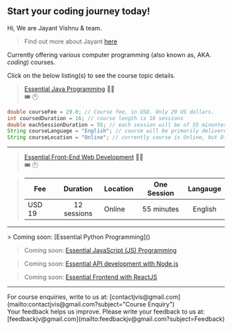 ## Start your coding journey today!

Hi, We are Jayant Vishnu & team.
> Find out more about Jayant [here](about-jayant.md)

Currently offering various computer programming (also known as, AKA. *coding*) courses.

Click on the below listing(s) to see the course topic details.
> [Essential Java Programming](essentialjava.md) 🧑‍🏫 <br/>
>    🎟️ 🕚
```java
double courseFee = 29.0; // Course fee, in USD. Only 29 US dollars.
int coursedDuration = 16; // course length is 16 sessions
double eachSessionDuration = 55; // each session will be of 55 minuntes duration
String courseLanguage = "English"; // course will be primarily delivered in English, but local langauge is used if needed
String courseLocation = "Online"; // currently course is Online, but Offline classes available on request.
```
<hr>

> [Essential Front-End Web Development](essential-frontend-web.md) 🧑‍🏫 <br/>
>    🎟️ 🕚

>| Fee           |  Duration    |  Location     | One Session  | Langauge  |
>| ------------- |:------------:| ------------- |:------------:|:---------:|
>| USD 19        | 12 sessions  | Online        | 55 minutes   | English   |

<hr>
> Coming soon: [Essential Python Programming]() 

> Coming soon: [Essential JavaScript (JS) Programming]() 

> Coming soon: [Essential API development with Node.js]() 

> Coming soon: [Essential Frontend with ReactJS]() <br>


<hr>
For course enquiries, write to us at: [contactjvis@gmail.com](mailto:contactjvis@gmail.com?subject="Course Enquiry")<br>
Your feedback helps us improve. Please write your feedback to us at: [feedbackjv@gmail.com](mailto:feedbackjv@gmail.com?subject=Feedback)
